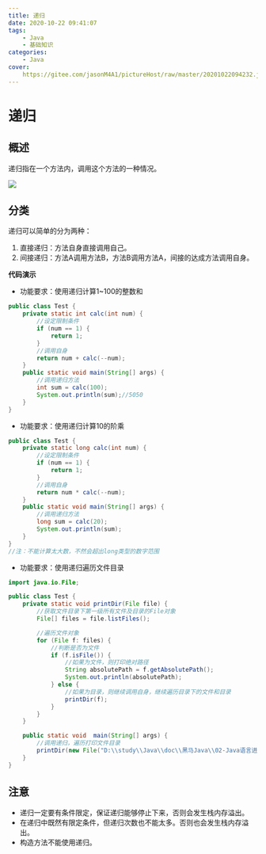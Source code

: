 ```yaml
---
title: 递归
date: 2020-10-22 09:41:07
tags:
	- Java
	- 基础知识
categories:
	- Java
cover:
	https://gitee.com/jasonM4A1/pictureHost/raw/master/20201022094232.jpg
---
```


# 递归

## 概述

递归指在一个方法内，调用这个方法的一种情况。

![](https://gitee.com/jasonM4A1/pictureHost/raw/master/20201022102059.jpg)

## 分类

递归可以简单的分为两种：

1. 直接递归：方法自身直接调用自己。
2. 间接递归：方法A调用方法B，方法B调用方法A，间接的达成方法调用自身。

**代码演示**

+ 功能要求：使用递归计算1~100的整数和

~~~java
public class Test {
    private static int calc(int num) {
        //设定限制条件
        if (num == 1) {
            return 1;
        }
        //调用自身
        return num + calc(--num);
    }
    public static void main(String[] args) {
        //调用递归方法
        int sum = calc(100);
        System.out.println(sum);//5050
    }
}
~~~

+ 功能要求：使用递归计算10的阶乘

~~~java
public class Test {
    private static long calc(int num) {
        //设定限制条件
        if (num == 1) {
            return 1;
        }
        //调用自身
        return num * calc(--num);
    }
    public static void main(String[] args) {
        //调用递归方法
        long sum = calc(20);
        System.out.println(sum);
    }
}
//注：不能计算太大数，不然会超出long类型的数字范围
~~~

+ 功能要求：使用递归遍历文件目录

~~~java
import java.io.File;

public class Test {
    private static void printDir(File file) {
        //获取文件目录下第一级所有文件及目录的File对象
        File[] files = file.listFiles();

        //遍历文件对象
        for (File f: files) {
            //判断是否为文件
            if (f.isFile()) {
                //如果为文件，则打印绝对路径
                String absolutePath = f.getAbsolutePath();
                System.out.println(absolutePath);
            } else {
                //如果为目录，则继续调用自身，继续遍历目录下的文件和目录
                printDir(f);
            }
        }
    }

    public static void  main(String[] args) {
        //调用递归，遍历打印文件目录
        printDir(new File("D:\\study\\Java\\doc\\黑马Java\\02-Java语言进阶\\day08_File类、递归"));
    }
}
~~~

## 注意

+ 递归一定要有条件限定，保证递归能够停止下来，否则会发生栈内存溢出。
+ 在递归中既然有限定条件，但递归次数也不能太多。否则也会发生栈内存溢出。
+ 构造方法不能使用递归。

